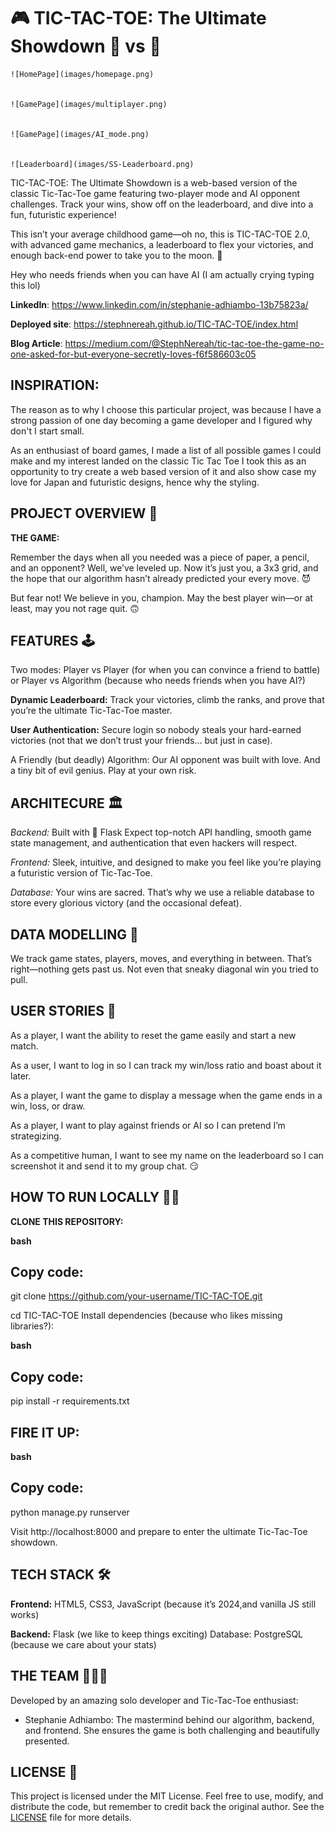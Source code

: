 
# 🎮 TIC-TAC-TOE: The Ultimate Showdown 🤖 vs 🧠

    ![HomePage](images/homepage.png)
    

    ![GamePage](images/multiplayer.png)


    ![GamePage](images/AI_mode.png)


    ![Leaderboard](images/SS-Leaderboard.png)


TIC-TAC-TOE: The Ultimate Showdown is a web-based version of the classic Tic-Tac-Toe game featuring two-player mode and AI opponent challenges. Track your wins, show off on the leaderboard, and dive into a fun, futuristic experience!
 

This isn’t your average childhood game—oh no, this is TIC-TAC-TOE 2.0, with advanced game mechanics, a leaderboard to flex your victories, and enough back-end power to take you to the moon. 🚀 

Hey who needs friends when you can have AI (I am actually crying typing this lol)

**LinkedIn**: https://www.linkedin.com/in/stephanie-adhiambo-13b75823a/

**Deployed site**: https://stephnereah.github.io/TIC-TAC-TOE/index.html

**Blog Article**: https://medium.com/@StephNereah/tic-tac-toe-the-game-no-one-asked-for-but-everyone-secretly-loves-f6f586603c05


INSPIRATION:
---

The reason as to why I choose this particular project, was because I have a strong passion of one day becoming a game developer and I figured why don't I start small. 

As an enthusiast of board games, I made a list of all possible games I could make and my interest landed on the classic Tic Tac Toe
I took this as an opportunity to try create a web based version of it and also show case my love for Japan and futuristic designs, hence why the styling. 

PROJECT OVERVIEW 🎨
---
**THE GAME:**

Remember the days when all you needed was a piece of paper, a pencil, and an opponent? Well, we’ve leveled up. Now it’s just you, a 3x3 grid, and the hope that our algorithm hasn’t already predicted your every move. 😈

But fear not! We believe in you, champion. May the best player win—or at least, may you not rage quit. 🙃


FEATURES 🕹️
---

Two modes: Player vs Player (for when you can convince a friend to battle) or Player vs Algorithm (because who needs friends when you have AI?)

**Dynamic Leaderboard:** 
Track your victories, climb the ranks, and prove that you’re the ultimate Tic-Tac-Toe master.

**User Authentication:**
 Secure login so nobody steals your hard-earned victories (not that we don’t trust your friends… but just in case).

A Friendly (but deadly) Algorithm: Our AI opponent was built with love. And a tiny bit of evil genius. Play at your own risk.


ARCHITECURE 🏛️
---

*Backend:* 
Built with 🐍 Flask  Expect top-notch API handling, smooth game state management, and authentication that even hackers will respect.

*Frontend:* 
Sleek, intuitive, and designed to make you feel like you’re playing a futuristic version of Tic-Tac-Toe.

*Database:* 
Your wins are sacred. That’s why we use a reliable database to store every glorious victory (and the occasional defeat).


DATA MODELLING 🧠
---

We track game states, players, moves, and everything in between. That’s right—nothing gets past us. Not even that sneaky diagonal win you tried to pull.


USER STORIES 📖
---

As a player, I want the ability to reset the game easily and start a new match.

As a user, I want to log in so I can track my win/loss ratio and boast about it later.

As a player, I want the game to display a message when the game ends in a win, loss, or draw.

As a player, I want to play against friends or AI so I can pretend I’m strategizing.

As a competitive human, I want to see my name on the leaderboard so I can screenshot it and send it to my group chat. 😏


HOW TO RUN LOCALLY 🏃‍♂️
---

**CLONE THIS REPOSITORY:**

**bash**

Copy code:
---

git clone https://github.com/your-username/TIC-TAC-TOE.git

cd TIC-TAC-TOE
Install dependencies (because who likes missing libraries?):


**bash**

Copy code:
---

pip install -r requirements.txt


FIRE IT UP:
---

**bash**

Copy code:
---

python manage.py runserver

Visit http://localhost:8000 and prepare to enter the ultimate Tic-Tac-Toe showdown.


TECH STACK 🛠️
---

**Frontend:**
 HTML5, CSS3, JavaScript (because it’s 2024,and vanilla JS still works)

**Backend:**
Flask (we like to keep things exciting)
Database: PostgreSQL (because we care about your stats)


THE TEAM 🧑‍🤝‍🧑
---

Developed by an amazing solo developer and Tic-Tac-Toe enthusiast:

- Stephanie Adhiambo: The mastermind behind our algorithm, backend, and frontend. She ensures the game is both challenging and beautifully presented.


LICENSE 📜
---

This project is licensed under the MIT License. Feel free to use, modify, and distribute the code, but remember to credit back the original author. 
See the [LICENSE](./LICENSE) file for more details.
